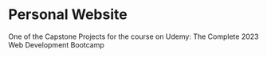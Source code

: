 # Personal Website

One of the Capstone Projects for the course on Udemy: The Complete 2023 Web Development Bootcamp
